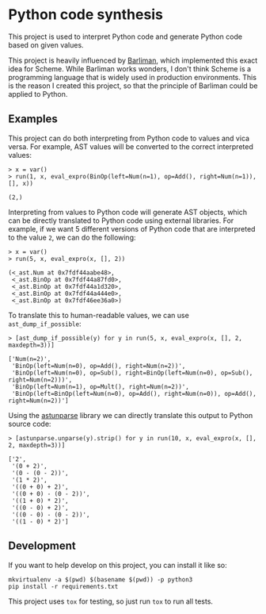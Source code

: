 # Python code synthesis

This project is used to interpret Python code and generate Python code based on given values.

This project is heavily influenced by [Barliman](https://github.com/webyrd/Barliman), which implemented
this exact idea for Scheme. While Barliman works wonders, I don't think Scheme is a programming
language that is widely used in production environments. This is the reason I created this
project, so that the principle of Barliman could be applied to Python.


## Examples
This project can do both interpreting from Python code to values and vica versa. For example, AST
values will be converted to the correct interpreted values:

```
> x = var()
> run(1, x, eval_expro(BinOp(left=Num(n=1), op=Add(), right=Num(n=1)), [], x))

(2,)
```

Interpreting from values to Python code will generate AST objects, which can be directly translated
to Python code using external libraries. For example, if we want 5 different versions of Python code
that are interpreted to the value `2`, we can do the following:

```
> x = var()
> run(5, x, eval_expro(x, [], 2))

(<_ast.Num at 0x7fdf44aabe48>,
 <_ast.BinOp at 0x7fdf44a87fd0>,
 <_ast.BinOp at 0x7fdf44a1d320>,
 <_ast.BinOp at 0x7fdf44a444e0>,
 <_ast.BinOp at 0x7fdf46ee36a0>)
```

To translate this to human-readable values, we can use `ast_dump_if_possible`:
```
> [ast_dump_if_possible(y) for y in run(5, x, eval_expro(x, [], 2, maxdepth=3))]

['Num(n=2)',
 'BinOp(left=Num(n=0), op=Add(), right=Num(n=2))',
 'BinOp(left=Num(n=0), op=Sub(), right=BinOp(left=Num(n=0), op=Sub(), right=Num(n=2)))',
 'BinOp(left=Num(n=1), op=Mult(), right=Num(n=2))',
 'BinOp(left=BinOp(left=Num(n=0), op=Add(), right=Num(n=0)), op=Add(), right=Num(n=2))']
```

Using the [astunparse](https://github.com/simonpercivall/astunparse) library we can directly translate this output to Python source code:

```
> [astunparse.unparse(y).strip() for y in run(10, x, eval_expro(x, [], 2, maxdepth=3))]

['2',
 '(0 + 2)',
 '(0 - (0 - 2))',
 '(1 * 2)',
 '((0 + 0) + 2)',
 '((0 + 0) - (0 - 2))',
 '((1 + 0) * 2)',
 '((0 - 0) + 2)',
 '((0 - 0) - (0 - 2))',
 '((1 - 0) * 2)']
```

## Development
If you want to help develop on this project, you can install it like so:
```
mkvirtualenv -a $(pwd) $(basename $(pwd)) -p python3
pip install -r requirements.txt
```

This project uses `tox` for testing, so just run `tox` to run all tests.
